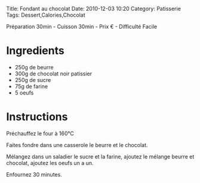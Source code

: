 Title: Fondant au chocolat
Date: 2010-12-03 10:20
Category: Patisserie
Tags: Dessert,Calories,Chocolat

Préparation 30min - Cuisson 30min - Prix € - Difficulté Facile

# Ingredients

- 250g de beurre
- 300g de chocolat noir patissier
- 250g de sucre
- 75g de farine
- 5 oeufs

# Instructions

Préchauffez le four à 160°C

Faites fondre dans une casserole le beurre et le chocolat.

Mélangez dans un saladier le sucre et la farine, ajoutez le mélange beurre et chocolat, ajoutez les oeufs un a un.

Enfournez 30 minutes.
